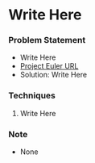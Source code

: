 # Write Here

### Problem Statement
- Write Here
- [Project Euler URL](http://projecteuler.net/problem=1)
- Solution: Write Here

### Techniques
1. Write Here

### Note
- None
